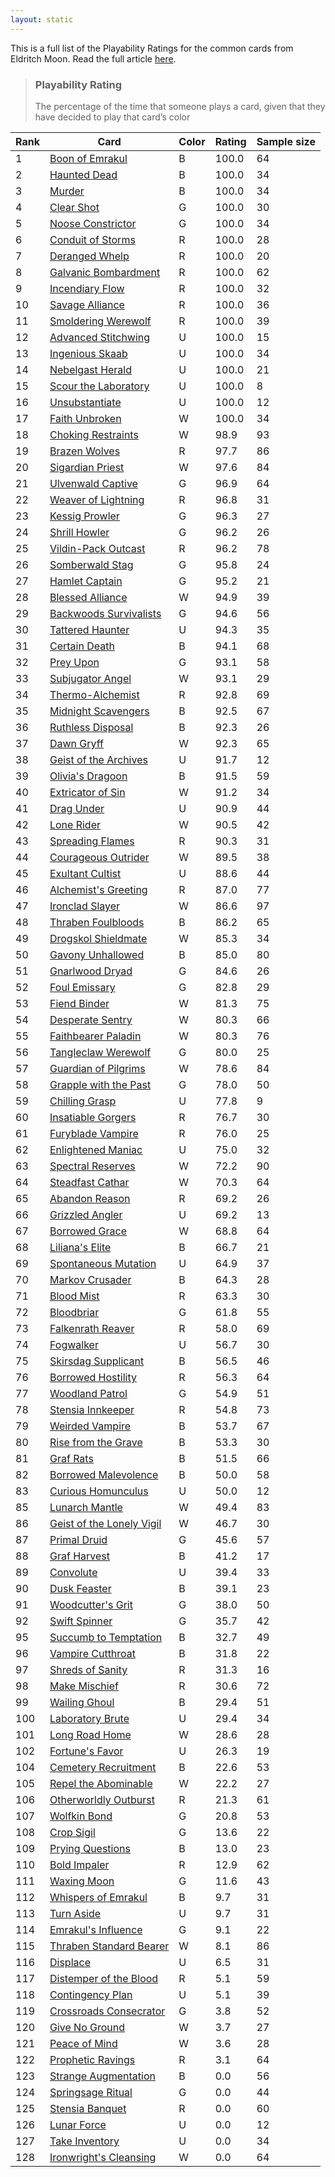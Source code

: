 ```yaml
---
layout: static
---
```

This is a full list of the Playability Ratings for the common cards from Eldritch Moon. Read the full article [here](/2016/09/12/building-a-magic-the-gathering-sealed-deck-ai).

> ### Playability Rating
> The percentage of the time that someone plays a card, given that they have decided to play that card’s color

| Rank | Card | Color | Rating | Sample size
|---|---|---|---|---|
| 1 | [Boon of Emrakul](#mtg) |    B |  100.0 | 64 |
| 2 | [Haunted Dead](#mtg) | B | 100.0 | 34 |
| 3 | [Murder](#mtg) | B | 100.0 | 34 |
| 4 | [Clear Shot](#mtg) | G | 100.0 | 30 |
| 5 | [Noose Constrictor](#mtg) | G | 100.0 | 34 |
| 6 | [Conduit of Storms](#mtg) | R | 100.0 | 28 |
| 7 | [Deranged Whelp](#mtg) | R | 100.0 | 20 |
| 8 | [Galvanic Bombardment](#mtg) | R | 100.0 | 62 |
| 9 | [Incendiary Flow](#mtg) | R | 100.0 | 32 |
| 10 | [Savage Alliance](#mtg) | R | 100.0 | 36 |
| 11 | [Smoldering Werewolf](#mtg) | R | 100.0 | 39 |
| 12 | [Advanced Stitchwing](#mtg) | U | 100.0 | 15 |
| 13 | [Ingenious Skaab](#mtg) | U | 100.0 | 34 |
| 14 | [Nebelgast Herald](#mtg) | U | 100.0 | 21 |
| 15 | [Scour the Laboratory](#mtg) | U | 100.0 |  8 |
| 16 | [Unsubstantiate](#mtg) | U | 100.0 | 12 |
| 17 | [Faith Unbroken](#mtg) | W | 100.0 | 34 |
| 18 | [Choking Restraints](#mtg) | W |  98.9 | 93 |
| 19 | [Brazen Wolves](#mtg) | R |  97.7 | 86 |
| 20 | [Sigardian Priest](#mtg) | W |  97.6 | 84 |
| 21 | [Ulvenwald Captive](#mtg) | G |  96.9 | 64 |
| 22 | [Weaver of Lightning](#mtg) | R |  96.8 | 31 |
| 23 | [Kessig Prowler](#mtg) | G |  96.3 | 27 |
| 24 | [Shrill Howler](#mtg) | G |  96.2 | 26 |
| 25 | [Vildin-Pack Outcast](#mtg) | R |  96.2 | 78 |
| 26 | [Somberwald Stag](#mtg) | G |  95.8 | 24 |
| 27 | [Hamlet Captain](#mtg) | G |  95.2 | 21 |
| 28 | [Blessed Alliance](#mtg) | W |  94.9 | 39 |
| 29 | [Backwoods Survivalists](#mtg) | G |  94.6 | 56 |
| 30 | [Tattered Haunter](#mtg) | U |  94.3 | 35 |
| 31 | [Certain Death](#mtg) | B |  94.1 | 68 |
| 32 | [Prey Upon](#mtg) | G |  93.1 | 58 |
| 33 | [Subjugator Angel](#mtg) | W |  93.1 | 29 |
| 34 | [Thermo-Alchemist](#mtg) | R |  92.8 | 69 |
| 35 | [Midnight Scavengers](#mtg) | B |  92.5 | 67 |
| 36 | [Ruthless Disposal](#mtg) | B |  92.3 | 26 |
| 37 | [Dawn Gryff](#mtg) | W |  92.3 | 65 |
| 38 | [Geist of the Archives](#mtg) | U |  91.7 | 12 |
| 39 | [Olivia's Dragoon](#mtg) | B |  91.5 | 59 |
| 40 | [Extricator of Sin](#mtg) | W |  91.2 | 34 |
| 41 | [Drag Under](#mtg) | U |  90.9 | 44 |
| 42 | [Lone Rider](#mtg) | W |  90.5 | 42 |
| 43 | [Spreading Flames](#mtg) | R |  90.3 | 31 |
| 44 | [Courageous Outrider](#mtg) | W |  89.5 | 38 |
| 45 | [Exultant Cultist](#mtg) | U |  88.6 | 44 |
| 46 | [Alchemist's Greeting](#mtg) | R |  87.0 | 77 |
| 47 | [Ironclad Slayer](#mtg) | W |  86.6 | 97 |
| 48 | [Thraben Foulbloods](#mtg) | B |  86.2 | 65 |
| 49 | [Drogskol Shieldmate](#mtg) | W |  85.3 | 34 |
| 50 | [Gavony Unhallowed](#mtg) | B |  85.0 | 80 |
| 51 | [Gnarlwood Dryad](#mtg) | G |  84.6 | 26 |
| 52 | [Foul Emissary](#mtg) | G |  82.8 | 29 |
| 53 | [Fiend Binder](#mtg) | W |  81.3 | 75 |
| 54 | [Desperate Sentry](#mtg) | W |  80.3 | 66 |
| 55 | [Faithbearer Paladin](#mtg) | W |  80.3 | 76 |
| 56 | [Tangleclaw Werewolf](#mtg) | G |  80.0 | 25 |
| 57 | [Guardian of Pilgrims](#mtg) | W |  78.6 | 84 |
| 58 | [Grapple with the Past](#mtg) | G |  78.0 | 50 |
| 59 | [Chilling Grasp](#mtg) | U |  77.8 |  9 |
| 60 | [Insatiable Gorgers](#mtg) | R |  76.7 | 30 |
| 61 | [Furyblade Vampire](#mtg) | R |  76.0 | 25 |
| 62 | [Enlightened Maniac](#mtg) | U |  75.0 | 32 |
| 63 | [Spectral Reserves](#mtg) | W |  72.2 | 90 |
| 64 | [Steadfast Cathar](#mtg) | W |  70.3 | 64 |
| 65 | [Abandon Reason](#mtg) | R |  69.2 | 26 |
| 66 | [Grizzled Angler](#mtg) | U |  69.2 | 13 |
| 67 | [Borrowed Grace](#mtg) | W |  68.8 | 64 |
| 68 | [Liliana's Elite](#mtg) | B |  66.7 | 21 |
| 69 | [Spontaneous Mutation](#mtg) | U |  64.9 | 37 |
| 70 | [Markov Crusader](#mtg) | B |  64.3 | 28 |
| 71 | [Blood Mist](#mtg) | R |  63.3 | 30 |
| 72 | [Bloodbriar](#mtg) | G |  61.8 | 55 |
| 73 | [Falkenrath Reaver](#mtg) | R |  58.0 | 69 |
| 74 | [Fogwalker](#mtg) | U |  56.7 | 30 |
| 75 | [Skirsdag Supplicant](#mtg) | B |  56.5 | 46 |
| 76 | [Borrowed Hostility](#mtg) | R |  56.3 | 64 |
| 77 | [Woodland Patrol](#mtg) | G |  54.9 | 51 |
| 78 | [Stensia Innkeeper](#mtg) | R |  54.8 | 73 |
| 79 | [Weirded Vampire](#mtg) | B |  53.7 | 67 |
| 80 | [Rise from the Grave](#mtg) | B |  53.3 | 30 |
| 81 | [Graf Rats](#mtg) | B |  51.5 | 66 |
| 82 | [Borrowed Malevolence](#mtg) | B |  50.0 | 58 |
| 83 | [Curious Homunculus](#mtg) | U |  50.0 | 12 |
| 85 | [Lunarch Mantle](#mtg) | W |  49.4 | 83 |
| 86 | [Geist of the Lonely Vigil](#mtg) | W |  46.7 | 30 |
| 87 | [Primal Druid](#mtg) | G |  45.6 | 57 |
| 88 | [Graf Harvest](#mtg) | B |  41.2 | 17 |
| 89 | [Convolute](#mtg) | U |  39.4 | 33 |
| 90 | [Dusk Feaster](#mtg) | B |  39.1 | 23 |
| 91 | [Woodcutter's Grit](#mtg) | G |  38.0 | 50 |
| 92 | [Swift Spinner](#mtg) | G |  35.7 | 42 |
| 95 | [Succumb to Temptation](#mtg) | B |  32.7 | 49 |
| 96 | [Vampire Cutthroat](#mtg) | B |  31.8 | 22 |
| 97 | [Shreds of Sanity](#mtg) | R |  31.3 | 16 |
| 98 | [Make Mischief](#mtg) | R |  30.6 | 72 |
| 99 | [Wailing Ghoul](#mtg) | B |  29.4 | 51 |
| 100 | [Laboratory Brute](#mtg) | U |  29.4 | 34 |
| 101 | [Long Road Home](#mtg) | W |  28.6 | 28 |
| 102 | [Fortune's Favor](#mtg) | U |  26.3 | 19 |
| 104 | [Cemetery Recruitment](#mtg) | B |  22.6 | 53 |
| 105 | [Repel the Abominable](#mtg) | W |  22.2 | 27 |
| 106 | [Otherworldly Outburst](#mtg) | R |  21.3 | 61 |
| 107 | [Wolfkin Bond](#mtg) | G |  20.8 | 53 |
| 108 | [Crop Sigil](#mtg) | G |  13.6 | 22 |
| 109 | [Prying Questions](#mtg) | B |  13.0 | 23 |
| 110 | [Bold Impaler](#mtg) | R |  12.9 | 62 |
| 111 | [Waxing Moon](#mtg) | G |  11.6 | 43 |
| 112 | [Whispers of Emrakul](#mtg) | B |   9.7 | 31 |
| 113 | [Turn Aside](#mtg) | U |   9.7 | 31 |
| 114 | [Emrakul's Influence](#mtg) | G |   9.1 | 22 |
| 115 | [Thraben Standard Bearer](#mtg) | W |   8.1 | 86 |
| 116 | [Displace](#mtg) | U |   6.5 | 31 |
| 117 | [Distemper of the Blood](#mtg) | R |   5.1 | 59 |
| 118 | [Contingency Plan](#mtg) | U |   5.1 | 39 |
| 119 | [Crossroads Consecrator](#mtg) | G |   3.8 | 52 |
| 120 | [Give No Ground](#mtg) | W |   3.7 | 27 |
| 121 | [Peace of Mind](#mtg) | W |   3.6 | 28 |
| 122 | [Prophetic Ravings](#mtg) | R |   3.1 | 64 |
| 123 | [Strange Augmentation](#mtg) | B |   0.0 | 56 |
| 124 | [Springsage Ritual](#mtg) | G |   0.0 | 44 |
| 125 | [Stensia Banquet](#mtg) | R |   0.0 | 60 |
| 126 | [Lunar Force](#mtg) | U |   0.0 | 12 |
| 127 | [Take Inventory](#mtg) | U |   0.0 | 34 |
| 128 | [Ironwright's Cleansing](#mtg) | W |   0.0 | 64 |

<script>
$(document).ready(function() {
  $('a[href=#mtg]').each(function() {
    console.log($(this).attr('href'));
    $(this).attr('href', 'http://gatherer.wizards.com/Pages/Search/Default.aspx?name=+[' + $(this).text() + ']');
  });
});
</script>

